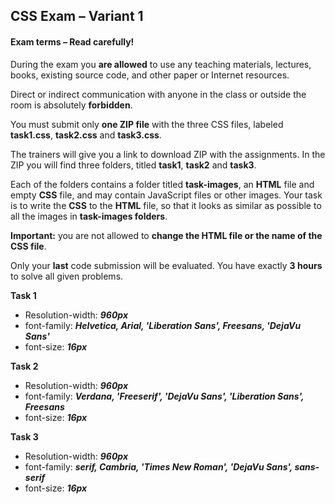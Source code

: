 ## CSS Exam – Variant 1

#### Exam terms – Read carefully!

During the exam you **are allowed** to use any teaching materials, lectures, books, existing source code, and other paper or Internet resources.

Direct or indirect communication with anyone in the class or outside the room is absolutely **forbidden**.

You must submit only **one ZIP file** with the three CSS files, labeled **task1.css**, **task2.css** and **task3.css**.

The trainers will give you a link to download ZIP with the assignments. In the ZIP you will find three folders, titled **task1**, **task2** and **task3**.

Each of the folders contains a folder titled **task-images**, an **HTML** file and empty **CSS** file, and may contain JavaScript files or other images. Your task is to write the **CSS** to the **HTML** file, so that it looks as similar as possible to all the images in **task-images folders**.

**Important:** you are not allowed to **change the HTML file or the name of the CSS file**.

Only your **last** code submission will be evaluated. You have exactly **3 hours** to solve all given problems.

**Task 1**
  * Resolution-width: ***960px***
  * font-family: ***Helvetica, Arial, 'Liberation Sans', Freesans, 'DejaVu Sans'***
  * font-size: ***16px***

**Task 2**
  * Resolution-width: ***960px***
  * font-family: ***Verdana, 'Freeserif', 'DejaVu Sans', 'Liberation Sans', Freesans***
  * font-size: ***16px***

**Task 3**
  * Resolution-width: ***960px***
  * font-family: ***serif, Cambria, 'Times New Roman', 'DejaVu Sans', sans-serif***
  * font-size: ***16px***